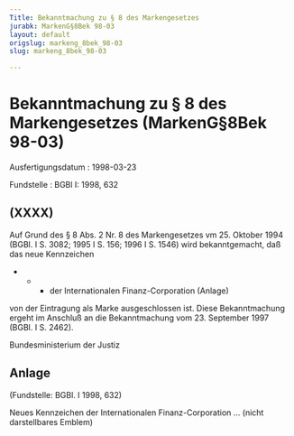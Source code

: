 ```yaml
---
Title: Bekanntmachung zu § 8 des Markengesetzes
jurabk: MarkenG§8Bek 98-03
layout: default
origslug: markeng_8bek_98-03
slug: markeng_8bek_98-03

---
```


# Bekanntmachung zu § 8 des Markengesetzes (MarkenG§8Bek 98-03)

Ausfertigungsdatum
:   1998-03-23

Fundstelle
:   BGBl I: 1998, 632



## (XXXX)

Auf Grund des § 8 Abs. 2 Nr. 8 des Markengesetzes vm 25. Oktober 1994
(BGBl. I S. 3082; 1995 I S. 156; 1996 I S. 1546) wird bekanntgemacht,
daß das neue Kennzeichen

*
    *
        *   der Internationalen Finanz-Corporation (Anlage)









von der Eintragung als Marke ausgeschlossen ist.
Diese Bekanntmachung ergeht im Anschluß an die Bekanntmachung vom 23.
September 1997 (BGBl. I S. 2462).

Bundesministerium der Justiz


## Anlage

(Fundstelle: BGBl. I 1998, 632)

Neues Kennzeichen der Internationalen Finanz-Corporation
... (nicht darstellbares Emblem)

